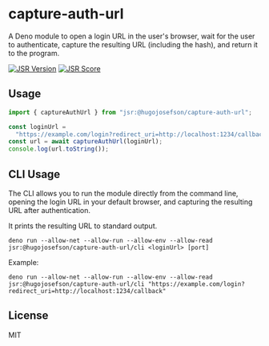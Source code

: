 # capture-auth-url

A Deno module to open a login URL in the user's browser, wait for the user to
authenticate, capture the resulting URL (including the hash), and return it to
the program.

[![JSR Version](https://jsr.io/badges/@hugojosefson/capture-auth-url)](https://jsr.io/@hugojosefson/capture-auth-url)
[![JSR Score](https://jsr.io/badges/@hugojosefson/capture-auth-url/score)](https://jsr.io/@hugojosefson/capture-auth-url)

## Usage

```typescript
import { captureAuthUrl } from "jsr:@hugojosefson/capture-auth-url";

const loginUrl =
  "https://example.com/login?redirect_uri=http://localhost:1234/callback";
const url = await captureAuthUrl(loginUrl);
console.log(url.toString());
```

## CLI Usage

The CLI allows you to run the module directly from the command line, opening the
login URL in your default browser, and capturing the resulting URL after
authentication.

It prints the resulting URL to standard output.

```
deno run --allow-net --allow-run --allow-env --allow-read jsr:@hugojosefson/capture-auth-url/cli <loginUrl> [port]
```

Example:

```
deno run --allow-net --allow-run --allow-env --allow-read jsr:@hugojosefson/capture-auth-url/cli "https://example.com/login?redirect_uri=http://localhost:1234/callback"
```

## License

MIT
